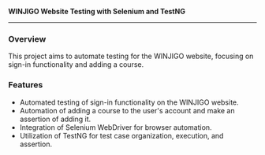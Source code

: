 **WINJIGO Website Testing with Selenium and TestNG**

---

### Overview
This project aims to automate testing for the WINJIGO website, focusing on sign-in functionality and adding a course.

### Features
- Automated testing of sign-in functionality on the WINJIGO website.
- Automation of adding a course to the user's account and make an assertion of adding it.
- Integration of Selenium WebDriver for browser automation.
- Utilization of TestNG for test case organization, execution, and assertion.
